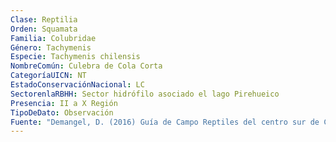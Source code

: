 ```yaml
---
Clase: Reptilia
Orden: Squamata
Familia: Colubridae
Género: Tachymenis
Especie: Tachymenis chilensis
NombreComún: Culebra de Cola Corta
CategoríaUICN: NT
EstadoConservaciónNacional: LC
SectorenlaRBHH: Sector hidrófilo asociado el lago Pirehueico
Presencia: II a X Región
TipoDeDato: Observación
Fuente: "Demangel, D. (2016) Guía de Campo Reptiles del centro sur de Chile. Ed. Corporación Chilena de la Madera. Concepción, Chile. p42-43"
---
```

